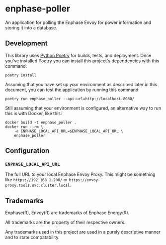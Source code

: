 # enphase-poller
An application for polling the Enphase Envoy for power information and storing it into a database.

## Development

This library uses [Python Poetry](https://python-poetry.org/) for builds, tests, and deployment. Once you've installed Poetry you can install this project's dependencies with this command:

```
poetry install
```

Assuming that you have set up your environment as described later in this document, you can test the application by running this command:

```
poetry run enphase_poller --api-url=http://localhost:8080/
```

Still assuming that your environment is configured, an alternative way to run this is with Docker, like this:

```
docker build -t enphase_poller .
docker run --rm \
    -e ENPHASE_LOCAL_API_URL=$ENPHASE_LOCAL_API_URL \
    enphase_poller
```

## Configuration

### `ENPHASE_LOCAL_API_URL`

The full URL to your local Enphase Envoy Proxy. This might be something like `https://192.168.1.200/` or `https://envoy-proxy.tools.svc.cluster.local`.

## Trademarks

Enphase(R), Envoy(R) are trademarks of Enphase Energy(R).

All trademarks are the property of their respective owners.

Any trademarks used in this project are used in a purely descriptive manner and to state compatability.
